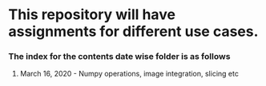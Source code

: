 # This repository will have assignments for different use cases. 



### **The index for the contents date wise folder is as follows**

1) March 16, 2020 - Numpy operations, image integration, slicing etc
